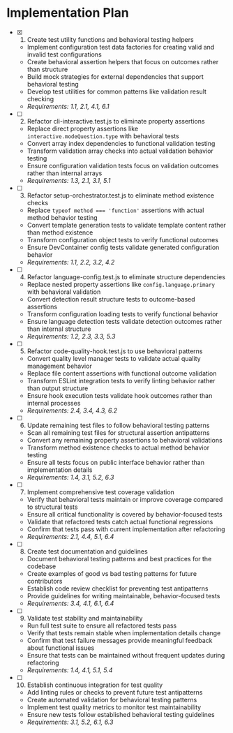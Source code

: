 # Implementation Plan

- [x] 1. Create test utility functions and behavioral testing helpers
  - Implement configuration test data factories for creating valid and invalid test configurations
  - Create behavioral assertion helpers that focus on outcomes rather than structure
  - Build mock strategies for external dependencies that support behavioral testing
  - Develop test utilities for common patterns like validation result checking
  - _Requirements: 1.1, 2.1, 4.1, 6.1_

- [ ] 2. Refactor cli-interactive.test.js to eliminate property assertions
  - Replace direct property assertions like `interactive.modeQuestion.type` with behavioral tests
  - Convert array index dependencies to functional validation testing
  - Transform validation array checks into actual validation behavior testing
  - Ensure configuration validation tests focus on validation outcomes rather than internal arrays
  - _Requirements: 1.3, 2.1, 3.1, 5.1_

- [ ] 3. Refactor setup-orchestrator.test.js to eliminate method existence checks
  - Replace `typeof method === 'function'` assertions with actual method behavior testing
  - Convert template generation tests to validate template content rather than method existence
  - Transform configuration object tests to verify functional outcomes
  - Ensure DevContainer config tests validate generated configuration behavior
  - _Requirements: 1.1, 2.2, 3.2, 4.2_

- [ ] 4. Refactor language-config.test.js to eliminate structure dependencies
  - Replace nested property assertions like `config.language.primary` with behavioral validation
  - Convert detection result structure tests to outcome-based assertions
  - Transform configuration loading tests to verify functional behavior
  - Ensure language detection tests validate detection outcomes rather than internal structure
  - _Requirements: 1.2, 2.3, 3.3, 5.3_

- [ ] 5. Refactor code-quality-hook.test.js to use behavioral patterns
  - Convert quality level manager tests to validate actual quality management behavior
  - Replace file content assertions with functional outcome validation
  - Transform ESLint integration tests to verify linting behavior rather than output structure
  - Ensure hook execution tests validate hook outcomes rather than internal processes
  - _Requirements: 2.4, 3.4, 4.3, 6.2_

- [ ] 6. Update remaining test files to follow behavioral testing patterns
  - Scan all remaining test files for structural assertion antipatterns
  - Convert any remaining property assertions to behavioral validations
  - Transform method existence checks to actual method behavior testing
  - Ensure all tests focus on public interface behavior rather than implementation details
  - _Requirements: 1.4, 3.1, 5.2, 6.3_

- [ ] 7. Implement comprehensive test coverage validation
  - Verify that behavioral tests maintain or improve coverage compared to structural tests
  - Ensure all critical functionality is covered by behavior-focused tests
  - Validate that refactored tests catch actual functional regressions
  - Confirm that tests pass with current implementation after refactoring
  - _Requirements: 2.1, 4.4, 5.1, 6.4_

- [ ] 8. Create test documentation and guidelines
  - Document behavioral testing patterns and best practices for the codebase
  - Create examples of good vs bad testing patterns for future contributors
  - Establish code review checklist for preventing test antipatterns
  - Provide guidelines for writing maintainable, behavior-focused tests
  - _Requirements: 3.4, 4.1, 6.1, 6.4_

- [ ] 9. Validate test stability and maintainability
  - Run full test suite to ensure all refactored tests pass
  - Verify that tests remain stable when implementation details change
  - Confirm that test failure messages provide meaningful feedback about functional issues
  - Ensure that tests can be maintained without frequent updates during refactoring
  - _Requirements: 1.4, 4.1, 5.1, 5.4_

- [ ] 10. Establish continuous integration for test quality
  - Add linting rules or checks to prevent future test antipatterns
  - Create automated validation for behavioral testing patterns
  - Implement test quality metrics to monitor test maintainability
  - Ensure new tests follow established behavioral testing guidelines
  - _Requirements: 3.1, 5.2, 6.1, 6.3_